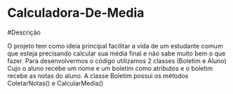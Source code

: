 # Calculadora-De-Media

#Descrição

O projeto tem como ideia principal facilitar a vida de um estudante comum que esteja precisando calcular sua média final e não sabe muito bem o que fazer.
Para desenvolvermos o código utilizamos 2 classes (Boletim e Aluno) Cujo o aluno recebe um nome e um boletim como atributos e o boletim recebe as notas do aluno.
A classe Boletim possui os métodos ColetarNotas() e CalcularMedia()
